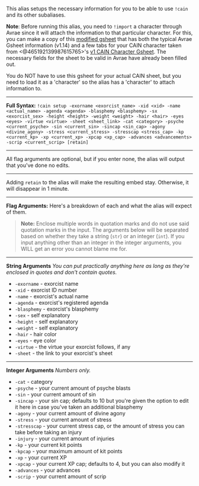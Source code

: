 This alias setups the necessary information for you to be able to use `!cain` and its other subaliases.

**Note**: Before running this alias, you need to `!import` a character through Avrae since it will attach the information to that particular character. For this, you can make a copy of this [modified gsheet](https://docs.google.com/spreadsheets/d/1gMU3bz5iyONDCOcNyYuYLpztb_8RdL6GaI50PhUkTq0/edit?usp=sharing) that has both the typical Avrae Gsheet information (v1.14) and a few tabs for your CAIN character taken from <@465192139987615765>'s [v1 CAIN Character Gsheet](https://discord.com/channels/426286410496999425/1277789952817627136/1277789952817627136). The necessary fields for the sheet to be valid in Avrae have already been filled out.

You do NOT have to use this gsheet for your actual CAIN sheet, but you need to load it as a 'character' so the alias has a 'character' to attach information to.
** **
**Full Syntax:**
```!cain setup -exorname <exorcist_name> -xid <xid> -name <actual_name> -agenda <agenda> -blasphemy <blasphemy> -sx <exorcist_sex> -height <height> -weight <weight> -hair <hair> -eyes <eyes> -virtue <virtue> -sheet <sheet_link> -cat <category> -psyche <current_psyche> -sin <current_sin> -sincap <sin_cap> -agony <divine_agony> -stress <current_stress> -stresscap <stress_cap> -kp <current_kp> -xp <current_xp> -xpcap <xp_cap> -advances <advancements> -scrip <current_scrip> [retain]```
** **
All flag arguments are optional, but if you enter none, the alias will output that you've done no edits.
** **
Adding `retain` to the alias will make the resulting embed stay. Otherwise, it will disappear in 1 minute.
** **
**Flag Arguments:**
Here's a breakdown of each and what the alias will expect of them.
> **Note:** Enclose multiple words in quotation marks and do not use said quotation marks in the input. The arguments below will be separated based on whether they take a string (`str`) or an integer (`int`). If you input anything other than an integer in the integer arguments, you WILL get an error you cannot blame me for.
** **
__String Arguments__
*You can put practically anything here as long as they're enclosed in quotes and don't contain quotes.*
- `-exorname` - exorcist name
- `-xid` - exorcist ID number
- `-name` - exorcist's actual name
- `-agenda` - exorcist's  registered agenda
- `-blasphemy` - exorcist's blasphemy
- `-sex` - self explanatory
- `-height` - self explanatory
- `-weight` - self explanatory
- `-hair` - hair color
- `-eyes` - eye color
- `-virtue` - the virtue your exorcist follows, if any
- `-sheet` - the link to your exorcist's sheet
** **
__Integer Arguments__
*Numbers only.*
- `-cat` - category
- `-psyche` - your current amount of psyche blasts
- `-sin` - your current amount of sin
- `-sincap` - your sin cap; defaults to 10 but you're given the option to edit it here in case you've taken an additional blasphemy
- `-agony` - your current amount of divine agony
- `-stress` - your current amount of stress
- `-stresscap` - your current stress cap, or the amount of stress you can take before taking an injury
- `-injury` - your current amount of injuries
- `-kp` - your current kit points
- `-kpcap` - your maximum amount of kit points
- `-xp` - your current XP
- `-xpcap` - your current XP cap; defaults to 4, but you can also modify it
- `-advances` - your advances
- `-scrip` - your current amount of scrip

